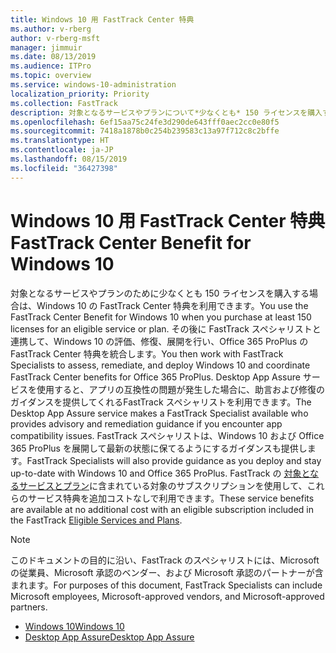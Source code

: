 ```yaml
---
title: Windows 10 用 FastTrack Center 特典
ms.author: v-rberg
author: v-rberg-msft
manager: jimmuir
ms.date: 08/13/2019
ms.audience: ITPro
ms.topic: overview
ms.service: windows-10-administration
localization_priority: Priority
ms.collection: FastTrack
description: 対象となるサービスやプランについて*少なくとも* 150 ライセンスを購入する場合は、Windows 10 用 FastTrack Center 特典を利用できます。
ms.openlocfilehash: 6ef15aa75c24fe3d290de643fff0aec2cc0e80f5
ms.sourcegitcommit: 7418a1878b0c254b239583c13a97f712c8c2bffe
ms.translationtype: HT
ms.contentlocale: ja-JP
ms.lasthandoff: 08/15/2019
ms.locfileid: "36427398"
---
```

# <a name="fasttrack-center-benefit-for-windows-10"></a><span data-ttu-id="6115a-103">Windows 10 用 FastTrack Center 特典</span><span class="sxs-lookup"><span data-stu-id="6115a-103">FastTrack Center Benefit for Windows 10</span></span>

<span data-ttu-id="6115a-104">対象となるサービスやプランのために少なくとも 150 ライセンスを購入する場合は、Windows 10 の FastTrack Center 特典を利用できます。</span><span class="sxs-lookup"><span data-stu-id="6115a-104">You use the FastTrack Center Benefit for Windows 10 when you purchase  at least  150 licenses for an eligible service or plan.</span></span> <span data-ttu-id="6115a-105">その後に FastTrack スペシャリストと連携して、Windows 10 の評価、修復、展開を行い、Office 365 ProPlus の FastTrack Center 特典を統合します。</span><span class="sxs-lookup"><span data-stu-id="6115a-105">You then work with FastTrack Specialists to assess, remediate, and deploy Windows 10 and coordinate FastTrack Center benefits for Office 365 ProPlus.</span></span> <span data-ttu-id="6115a-106">Desktop App Assure サービスを使用すると、アプリの互換性の問題が発生した場合に、助言および修復のガイダンスを提供してくれるFastTrack スペシャリストを利用できます。</span><span class="sxs-lookup"><span data-stu-id="6115a-106">The Desktop App Assure service makes a FastTrack Specialist available who provides advisory and remediation guidance if you encounter app compatibility issues.</span></span>  <span data-ttu-id="6115a-107">FastTrack スペシャリストは、Windows 10 および Office 365 ProPlus を展開して最新の状態に保てるようにするガイダンスも提供します。</span><span class="sxs-lookup"><span data-stu-id="6115a-107">FastTrack Specialists will also provide guidance as you deploy and stay up-to-date with Windows 10 and Office 365 ProPlus.</span></span> <span data-ttu-id="6115a-108">FastTrack の [対象となるサービスとプラン](M365-eligible-services-and-plans.md)に含まれている対象のサブスクリプションを使用して、これらのサービス特典を追加コストなしで利用できます。</span><span class="sxs-lookup"><span data-stu-id="6115a-108">These service benefits are available at no additional cost with an eligible subscription included in the FastTrack [Eligible Services and Plans](M365-eligible-services-and-plans.md).</span></span>
  
> [!NOTE]
> <span data-ttu-id="6115a-109">このドキュメントの目的に沿い、FastTrack のスペシャリストには、Microsoft の従業員、Microsoft 承認のベンダー、および Microsoft 承認のパートナーが含まれます。</span><span class="sxs-lookup"><span data-stu-id="6115a-109">For purposes of this document, FastTrack Specialists can include Microsoft employees, Microsoft-approved vendors, and Microsoft-approved partners.</span></span> 
    
- [<span data-ttu-id="6115a-110">Windows 10</span><span class="sxs-lookup"><span data-stu-id="6115a-110">Windows 10</span></span>](Win-10-windows-10.md)
- [<span data-ttu-id="6115a-111">Desktop App Assure</span><span class="sxs-lookup"><span data-stu-id="6115a-111">Desktop App Assure</span></span>](Win-10-desktop-app-assure.md)
  

  

 